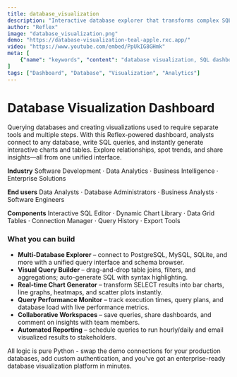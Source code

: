 ```yaml
---
title: database_visualization
description: "Interactive database explorer that transforms complex SQL queries into stunning visualizations in seconds"
author: "Reflex"
image: "database_visualization.png"
demo: "https://database-visualization-teal-apple.rxc.app/"
video: "https://www.youtube.com/embed/PpUkIG8GHmk"
meta: [
    {"name": "keywords", "content": "database visualization, SQL dashboard, data explorer, interactive charts, database analytics, Reflex app, business intelligence"},
]
tags: ["Dashboard", "Database", "Visualization", "Analytics"]
---
```



# Database Visualization Dashboard

Querying databases and creating visualizations used to require separate tools and multiple steps.
With this Reflex-powered dashboard, analysts connect to any database, write SQL queries, and instantly generate interactive charts and tables. Explore relationships, spot trends, and share insights—all from one unified interface.


**Industry**
Software Development · Data Analytics · Business Intelligence · Enterprise Solutions

**End users**
Data Analysts · Database Administrators · Business Analysts · Software Engineers

**Components**
Interactive SQL Editor · Dynamic Chart Library · Data Grid Tables · Connection Manager · Query History · Export Tools


### What you can build

* **Multi-Database Explorer** – connect to PostgreSQL, MySQL, SQLite, and more with a unified query interface and schema browser.
* **Visual Query Builder** – drag-and-drop table joins, filters, and aggregations; auto-generate SQL with syntax highlighting.
* **Real-time Chart Generator** – transform SELECT results into bar charts, line graphs, heatmaps, and scatter plots instantly.
* **Query Performance Monitor** – track execution times, query plans, and database load with live performance metrics.
* **Collaborative Workspaces** – save queries, share dashboards, and comment on insights with team members.
* **Automated Reporting** – schedule queries to run hourly/daily and email visualized results to stakeholders.

All logic is pure Python - swap the demo connections for your production databases, add custom authentication, and you've got an enterprise-ready database visualization platform in minutes.

